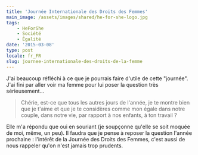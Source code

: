 ```yaml
---
title: 'Journée Internationale des Droits des Femmes'
main_image: /assets/images/shared/he-for-she-logo.jpg
tags:
    - HeForShe
    - Société
    - Égalité
date: '2015-03-08'
type: post
locale: fr_FR
slug: journee-internationale-des-droits-de-la-femme
---
```


J'ai beaucoup réfléchi à ce que je pourrais faire d'utile de cette "journée". J'ai fini par aller voir ma femme pour lui poser la question très sérieusement…

<!-- more -->

> Chérie, est-ce que tous les autres jours de l'année, je te montre bien que je t'aime et que je te considères comme mon égale dans notre couple, dans notre vie, par rapport à nos enfants, à ton travail&nbsp;?

Elle m'a répondu que oui en souriant (je soupçonne qu'elle se soit moquée de moi, même, un peu).
Il faudra que je pense à reposer la question l'année prochaine&nbsp;: l'intérêt de la Journée des Droits des Femmes, c'est aussi de nous rappeler qu'on n'est jamais trop prudents.
